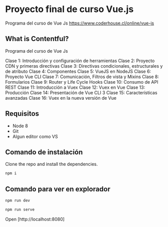 # Proyecto final de curso Vue.js

Programa del curso de Vue Js
https://www.coderhouse.cl/online/vue-js

## What is Contentful?

Programa del curso de Vue Js


Clase 1: Introducción y configuración de herramientas
Clase 2: Proyecto CDN y primeras directivas
Clase 3: Directivas condicionales, estructurales y de atributo
Clase 4: Componentes
Clase 5: VueJS en NodeJS
Clase 6: Proyecto Vue CLI
Clase 7: Comunicación, Filtros de vista y Mixins
Clase 8: Formularios
Clase 9: Router y Life Cycle Hooks
Clase 10: Consumo de API REST
Clase 11: Introducción a Vuex
Clase 12: Vuex en Vue
Clase 13: Producción
Clase 14: Presentación de Vue CLI 3
Clase 15: Características avanzadas
Clase 16: Vuex en la nueva versión de Vue

## Requisitos

* Node 8
* Git
* Algun editor como VS

## Comando de instalación

Clone the repo and install the dependencies.

```bash
npm i
```

## Comando para ver en explorador

```bash
npm run dev
```

```bash
npm run serve
```

Open [http://localhost:8080]



